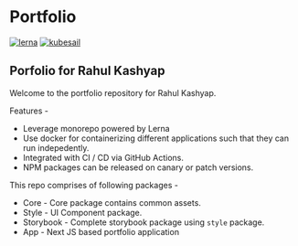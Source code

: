 # Portfolio

[![lerna](https://img.shields.io/badge/maintained%20with-lerna-cc00ff.svg)](https://lerna.js.org)
[![kubesail](https://img.shields.io/badge/1--Click-Deploy%20on%20Kubernetes-blu)](https://kubesail.com/template/kashyaprahul94/portfolio)

## Porfolio for Rahul Kashyap

Welcome to the portfolio repository for Rahul Kashyap.

Features - 
* Leverage monorepo powered by Lerna
* Use docker for containerizing different applications such that they can run indepedently.
* Integrated with CI / CD via GitHub Actions.
* NPM packages can be released on canary or patch versions.

This repo comprises of following packages - 

* Core - Core package contains common assets.
* Style - UI Component package.
* Storybook - Complete storybook package using `style` package.
* App - Next JS based portfolio application
